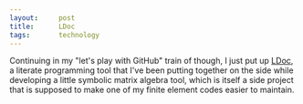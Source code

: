 ```yaml
---
layout:     post
title:      LDoc
tags:       technology
---
```


Continuing in my "let's play with GitHub" train of though, I just put up
[LDoc](http://dbindel.github.com/ldoc/index.html), a literate programming tool
that I've been putting together on the side while developing a little symbolic
matrix algebra tool, which is itself a side project that is supposed to make
one of my finite element codes easier to maintain.

